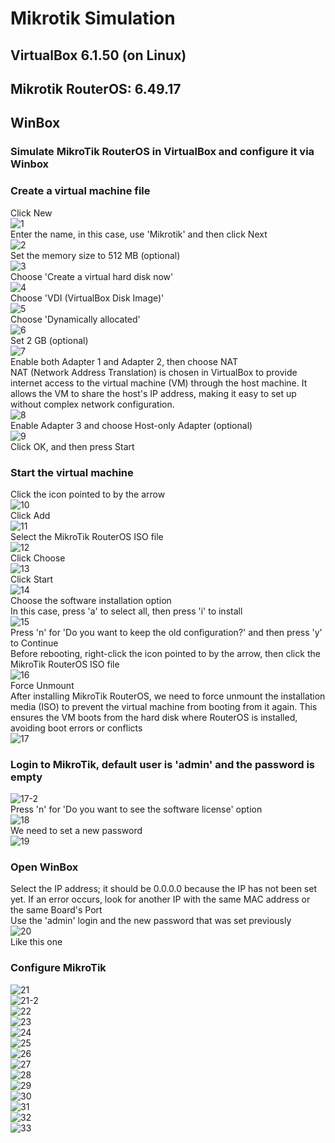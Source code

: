 # Mikrotik Simulation
## VirtualBox 6.1.50 (on Linux)
## Mikrotik RouterOS: 6.49.17
## WinBox

### Simulate MikroTik RouterOS in VirtualBox and configure it via Winbox  

### Create a virtual machine file
Click New  
![1](https://github.com/user-attachments/assets/c6c9406f-7b0a-4bca-8428-d5df4db73ee6)  
Enter the name, in this case, use 'Mikrotik' and then click Next  
![2](https://github.com/user-attachments/assets/3f8a897b-0e16-4374-a1c5-016921354886)  
Set the memory size to 512 MB (optional)  
![3](https://github.com/user-attachments/assets/fb0393f5-c1e1-43a4-8d8e-0c55941435ad)  
Choose 'Create a virtual hard disk now'  
![4](https://github.com/user-attachments/assets/5c116f95-8b96-42e2-a416-17c0ffa76016)  
Choose 'VDI (VirtualBox Disk Image)'  
![5](https://github.com/user-attachments/assets/04c9fb74-eb1a-4712-88a8-22c29f7f3739)  
Choose 'Dynamically allocated'  
![6](https://github.com/user-attachments/assets/1efe0d84-ec6f-41e1-a756-03ea72672cab)  
Set 2 GB (optional)  
![7](https://github.com/user-attachments/assets/862cc3b5-6123-469b-936d-85233bf7e88d)  
Enable both Adapter 1 and Adapter 2, then choose NAT  
NAT (Network Address Translation) is chosen in VirtualBox to provide internet access to the virtual machine (VM) through the host machine. It allows the VM to share the host's IP address, making it easy to set up without complex network configuration.  
![8](https://github.com/user-attachments/assets/7cbda8ed-56ae-4610-b1bb-6cd11c701576)  
Enable Adapter 3 and choose Host-only Adapter (optional)  
![9](https://github.com/user-attachments/assets/4595c055-7369-4a4d-ae22-bb839354a97d)  
Click OK, and then press Start  
### Start the virtual machine
Click the icon pointed to by the arrow  
![10](https://github.com/user-attachments/assets/e1cd91cf-48bb-4834-a91c-dc6fc8d7c979)  
Click Add  
![11](https://github.com/user-attachments/assets/c3cca75b-71d2-4773-992e-d7b177d1c8d4)  
Select the MikroTik RouterOS ISO file  
![12](https://github.com/user-attachments/assets/e98df8b7-2266-4b66-b57e-c7a02a8bd87b)  
Click Choose  
![13](https://github.com/user-attachments/assets/8598a927-16af-4fc1-9c37-9b51e30f305a)  
Click Start  
![14](https://github.com/user-attachments/assets/c59b3d5d-2e29-4457-8674-1e76a76e1ee0)  
Choose the software installation option  
In this case, press 'a' to select all, then press 'i' to install  
![15](https://github.com/user-attachments/assets/dfd7d6a6-a345-414f-a05c-8114424694eb)  
Press 'n' for 'Do you want to keep the old configuration?' and then press 'y' to Continue  
Before rebooting, right-click the icon pointed to by the arrow, then click the MikroTik RouterOS ISO file  
![16](https://github.com/user-attachments/assets/6abec516-53a2-4bb5-bff8-c4e36b06b6a8)  
Force Unmount  
After installing MikroTik RouterOS, we need to force unmount the installation media (ISO) to prevent the virtual machine from booting from it again. This ensures the VM boots from the hard disk where RouterOS is installed, avoiding boot errors or conflicts  
![17](https://github.com/user-attachments/assets/4fdc2650-f1ce-40bb-b0f9-3e0ebe7b0cb2)  
### Login to MikroTik, default user is 'admin' and the password is empty  
![17-2](https://github.com/user-attachments/assets/cfaec642-037a-44d1-9fd6-f53aa91264e1)  
Press 'n' for 'Do you want to see the software license' option  
![18](https://github.com/user-attachments/assets/5811a267-f1d7-4cbe-b0bc-99b0d1204d4f)  
We need to set a new password  
![19](https://github.com/user-attachments/assets/ebd1f1c5-6f25-4ec6-af9f-aacd23fb8cd3)  
### Open WinBox  
Select the IP address; it should be 0.0.0.0 because the IP has not been set yet. If an error occurs, look for another IP with the same MAC address or the same Board's Port  
Use the 'admin' login and the new password that was set previously  
![20](https://github.com/user-attachments/assets/680772b6-63c4-4ffb-9b04-891ce13c8ee0)  
Like this one  
### Configure MikroTik
![21](https://github.com/user-attachments/assets/f00aafc2-eeb0-4c82-9678-2e2f87295ba1)  
![21-2](https://github.com/user-attachments/assets/7eb3a0e6-703c-4aab-adad-a181d4eeb241)  
![22](https://github.com/user-attachments/assets/6aa0dda5-50a9-457e-8baa-f9bebce51ec8)  
![23](https://github.com/user-attachments/assets/3499c175-01e7-448b-b034-07887302e2b1)  
![24](https://github.com/user-attachments/assets/6e7d39a3-8045-48fb-9c84-23274c09e751)  
![25](https://github.com/user-attachments/assets/8baefd96-75f4-4a04-bd0c-a10fc6feba9e)  
![26](https://github.com/user-attachments/assets/1e9efcb5-a58b-4d54-ab50-856c8a242406)  
![27](https://github.com/user-attachments/assets/23a35bda-06c9-4951-8d39-e05d03bf5c0e)  
![28](https://github.com/user-attachments/assets/e81104f6-d088-4ecb-b170-f69465944c39)  
![29](https://github.com/user-attachments/assets/dc39ea82-59f3-4996-88dd-22d89ab6d093)  
![30](https://github.com/user-attachments/assets/a7fe8036-2a62-4fd8-b927-adb8c6d0ac84)  
![31](https://github.com/user-attachments/assets/81e2bde8-58cd-489f-9711-c5821df844ad)  
![32](https://github.com/user-attachments/assets/1e0deb10-9f4d-4366-a5e7-5f9d446ea58d)  
![33](https://github.com/user-attachments/assets/02c47b34-a26b-4914-828d-a8acbc2d0fa5)  
  
